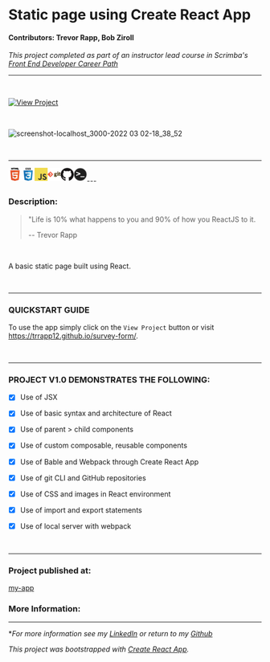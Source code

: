 # Static page using Create React App

#### Contributors: Trevor Rapp, Bob Ziroll

*This project completed as part of an instructor lead course in Scrimba's [Front End Developer Career Path](https://scrimba.com/learn/frontend)*

---

<br/>

[![View Project](https://user-images.githubusercontent.com/11747875/141705232-471a0b9c-ca45-4540-a1b6-740c5e1becbe.png)](https://trrapp12.github.io/my-app/)

<br>

![screenshot-localhost_3000-2022 03 02-18_38_52](https://user-images.githubusercontent.com/11747875/156480170-e6d85dbd-c6c8-4592-a609-907b54e66409.png)

<br>

---

<img align="left" alt="HTML5" width="26px" src="https://raw.githubusercontent.com/github/explore/80688e429a7d4ef2fca1e82350fe8e3517d3494d/topics/html/html.png" />
<img align="left" alt="CSS3" width="26px" src="https://raw.githubusercontent.com/github/explore/80688e429a7d4ef2fca1e82350fe8e3517d3494d/topics/css/css.png" />
<img align="left" alt="JavaScript" width="26px" src="https://raw.githubusercontent.com/github/explore/80688e429a7d4ef2fca1e82350fe8e3517d3494d/topics/javascript/javascript.png" />
<img align="left" alt="Git" width="26px" src="https://raw.githubusercontent.com/github/explore/80688e429a7d4ef2fca1e82350fe8e3517d3494d/topics/git/git.png" />
<img align="left" alt="GitHub" width="26px" src="https://raw.githubusercontent.com/github/explore/78df643247d429f6cc873026c0622819ad797942/topics/github/github.png" />
<img align="left" alt="Terminal" width="26px" src="https://raw.githubusercontent.com/github/explore/80688e429a7d4ef2fca1e82350fe8e3517d3494d/topics/terminal/terminal.png" />

<br>
---

### Description:

> "Life is 10% what happens to you and 90% of how you ReactJS to it.
>
>  -- Trevor Rapp

<br/>

A basic static page built using React. 

<br/>

---

### QUICKSTART GUIDE

To use the app simply click on the ```View Project``` button or visit <a href="https://trrapp12.github.io/survey-form/">https://trrapp12.github.io/survey-form/</a>. 

<br/>

---

### PROJECT V1.0 DEMONSTRATES THE FOLLOWING:

- [x] Use of JSX
      
- [x] Use of basic syntax and architecture of React
      
- [x] Use of parent > child components
      
- [x] Use of custom composable, reusable components
      
- [x] Use of Bable and Webpack through Create React App
      
- [x] Use of git CLI and GitHub repositories
      
- [x] Use of CSS and images in React environment
      
- [x] Use of import and export statements
      
- [x] Use of local server with webpack

<br/>

---

### Project published at: 


[my-app](https://trrapp12.github.io/my-app/)

### More Information:
---

\**For more information see my [LinkedIn](https://www.linkedin.com/in/trevor-rapp-042a1037) or return to my [Github](https://github.com/trrapp12)*

*This project was bootstrapped with [Create React App](https://github.com/facebook/create-react-app).*
